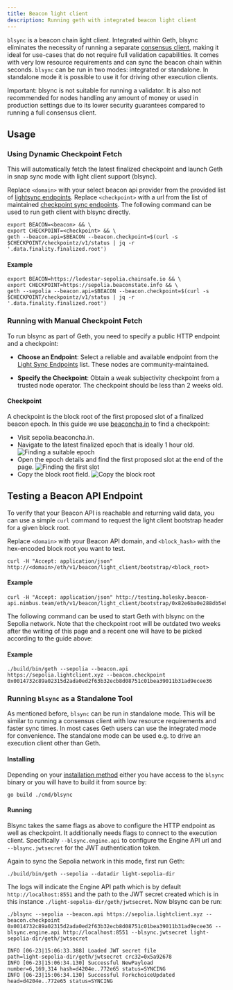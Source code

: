 ```yaml
---
title: Beacon light client
description: Running geth with integrated beacon light client
---
```


`blsync` is a beacon chain light client. Integrated within Geth, blsync eliminates the necessity of running a separate [consensus client](/docs/getting-started/consensus-clients), making it ideal for use-cases that do not require full validation capabilities. It comes with very low resource requirements and can sync the beacon chain within seconds. `blsync` can be run in two modes: integrated or standalone. In standalone mode it is possible to use it for driving other execution clients.

<note>Important: blsync is not suitable for running a validator. It is also not recommended for nodes handling any amount of money or used in production settings due to its lower security guarantees compared to running a full consensus client.</note>

## Usage

### Using Dynamic Checkpoint Fetch

This will automatically fetch the latest finalized checkpoint and launch Geth in snap sync mode with light client support (blsync).

Replace `<domain>` with your select beacon api provider from the provided list of [lightsync endpoints](https://s1na.github.io/light-sync-endpoints/). Replace `<checkpoint>` with a url from the list of maintained [checkpoint sync endpoints](https://eth-clients.github.io/checkpoint-sync-endpoints/). The following command can be used to run geth client with blsync directly.

```terminal
export BEACON=<beacon> && \
export CHECKPOINT=<checkpoint> && \
geth --beacon.api=$BEACON --beacon.checkpoint=$(curl -s $CHECKPOINT/checkpointz/v1/status | jq -r '.data.finality.finalized.root')
```

#### Example
```terminal
export BEACON=https://lodestar-sepolia.chainsafe.io && \
export CHECKPOINT=https://sepolia.beaconstate.info && \
geth --sepolia --beacon.api=$BEACON --beacon.checkpoint=$(curl -s $CHECKPOINT/checkpointz/v1/status | jq -r '.data.finality.finalized.root')
```

### Running with Manual Checkpoint Fetch

To run blsync as part of Geth, you need to specify a public HTTP endpoint and a checkpoint:

- **Choose an Endpoint**: Select a reliable and available endpoint from the [Light Sync Endpoints](https://s1na.github.io/light-sync-endpoints/) list. These nodes are community-maintained.

- **Specify the Checkpoint**: Obtain a weak subjectivity checkpoint from a trusted node operator. The checkpoint should be less than 2 weeks old.

#### Checkpoint

A checkpoint is the block root of the first proposed slot of a finalized beacon epoch. In this guide we use [beaconcha.in](https://sepolia.beaconcha.in) to find a checkpoint:

- Visit sepolia.beaconcha.in.
- Navigate to the latest finalized epoch that is ideally 1 hour old.
![Finding a suitable epoch](/images/docs/blsync1.png)
- Open the epoch details and find the first proposed slot at the end of the page.
![Finding the first slot](/images/docs/blsync2.png)
- Copy the block root field.
![Copy the block root](/images/docs/blsync3.png)


## Testing a Beacon API Endpoint

To verify that your Beacon API is reachable and returning valid data, you can use a simple `curl` command to request the light client bootstrap header for a given block root.

Replace `<domain>` with your Beacon API domain, and `<block_hash>` with the hex-encoded block root you want to test.

```terminal
curl -H "Accept: application/json" http://<domain>/eth/v1/beacon/light_client/bootstrap/<block_root>
```

#### Example
```terminal
curl -H "Accept: application/json" http://testing.holesky.beacon-api.nimbus.team/eth/v1/beacon/light_client/bootstrap/0x82e6ba0e288db5eb79c328fc6cb03a6aec921b00af6888bd51d6b000e68e75ac
```

The following command can be used to start Geth with blsync on the Sepolia network. Note that the checkpoint root will be outdated two weeks after the writing of this page and a recent one will have to be picked according to the guide above:

#### Example

```terminal
./build/bin/geth --sepolia --beacon.api https://sepolia.lightclient.xyz --beacon.checkpoint 0x0014732c89a02315d2ada0ed2f63b32ecb8d08751c01bea39011b31ad9ecee36
```

### Running `blsync` as a Standalone Tool

As mentioned before, `blsync` can be run in standalone mode. This will be similar to running a consensus client with low resource requirements and faster sync times. In most cases Geth users can use the integrated mode for convenience. The standalone mode can be used e.g. to drive an execution client other than Geth.

#### Installing

Depending on your [installation method](/docs/getting-started/installing-geth) either you have access to the `blsync` binary or you will have to build it from source by:

```terminal
go build ./cmd/blsync
```

#### Running

Blsync takes the same flags as above to configure the HTTP endpoint as well as checkpoint. It additionally needs flags to connect to the execution client. Specifically `--blsync.engine.api` to configure the Engine API url and `--blsync.jwtsecret` for the JWT authentication token.

Again to sync the Sepolia network in this mode, first run Geth:

```terminal
./build/bin/geth --sepolia --datadir light-sepolia-dir
```

The logs will indicate the Engine API path which is by default `http://localhost:8551` and the path to the JWT secret created which is in this instance `./light-sepolia-dir/geth/jwtsecret`. Now blsync can be run:

```terminal
./blsync --sepolia --beacon.api https://sepolia.lightclient.xyz --beacon.checkpoint 0x0014732c89a02315d2ada0ed2f63b32ecb8d08751c01bea39011b31ad9ecee36 --blsync.engine.api http://localhost:8551 --blsync.jwtsecret light-sepolia-dir/geth/jwtsecret

INFO [06-23|15:06:33.388] Loaded JWT secret file                   path=light-sepolia-dir/geth/jwtsecret crc32=0x5a92678
INFO [06-23|15:06:34.130] Successful NewPayload                    number=6,169,314 hash=d4204e..772e65 status=SYNCING
INFO [06-23|15:06:34.130] Successful ForkchoiceUpdated             head=d4204e..772e65 status=SYNCING
```
